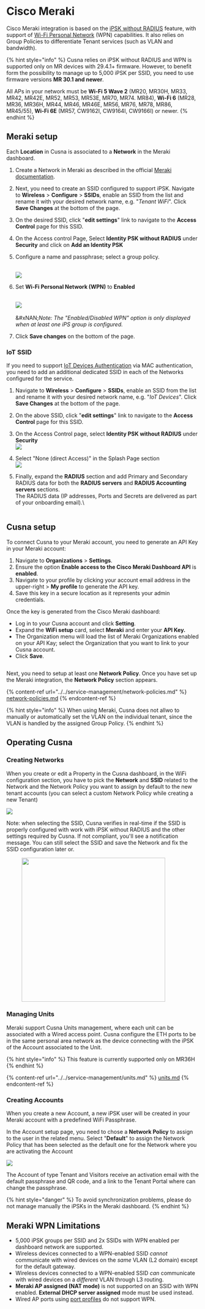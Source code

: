 # Cisco Meraki

Cisco Meraki integration is based on the [iPSK without RADIUS](https://documentation.meraki.com/MR/Encryption_and_Authentication/IPSK_Authentication_without_RADIUS) feature, with support of [Wi-Fi Personal Network](https://documentation.meraki.com/MR/Encryption_and_Authentication/Wi-Fi_Personal_Network_\(WPN\)) (WPN) capabilities. It also relies on Group Policies to differentiate Tenant services (such as VLAN and bandwidth).&#x20;



{% hint style="info" %}
Cusna relies on iPSK without RADIUS and WPN is supported only on MR devices with 29.4.1+ firmware. However, to benefit form the possibility to manage up to 5,000 iPSK per SSID, you need to use firmware versions **MR 30.1 and newer**.

All APs in your network must be **Wi-Fi 5 Wave 2** (MR20, MR30H, MR33, MR42, MR42E, MR52, MR53, MR53E, MR70, MR74. MR84), **Wi-Fi 6** (MR28, MR36, MR36H, MR44, MR46, MR46E, MR56, MR76, MR78, MR86, MR45/55), **Wi-Fi 6E** (MR57, CW9162I, CW9164I, CW9166I) or newer.
{% endhint %}



## Meraki setup

Each **Location** in Cusna is associated to a **Network** in the Meraki dashboard.&#x20;

1. Create a Network in Meraki as described in the official [Meraki documentation](https://documentation.meraki.com/General_Administration/Organizations_and_Networks/Creating_and_Deleting_Dashboard_Networks).
2. Next, you need to create an SSID configured to support iPSK. Navigate to **Wireless** > **Configure** > **SSIDs**, enable an SSID from the list and rename it with your desired network name, e.g. "_Tenant WiFi_". Click **Save Changes** at the bottom of the page.
3. On the desired SSID, click "**edit settings**" link to navigate to the **Access Control** page for this SSID.
4. On the Access control Page, Select **Identity PSK without RADIUS** under **Security** and click on **Add an Identity PSK**
5.  Configure a name and passphrase; select a group policy.

    \
    ![](<../../.gitbook/assets/image (182).png>)
6.  Set **Wi-Fi Personal Network (WPN)** to **Enabled**

    \
    ![](<../../.gitbook/assets/image (208).png>)\
    \
    &#xNAN;_&#x4E;ote: The "Enabled/Disabled WPN" option is only displayed when at least one iPS group is configured._


7. Click **Save changes** on the bottom of the page.



### IoT SSID

If you need to support [IoT Devices Authentication](../../service-management/wifi-portal-and-onboarding/iot-devices-authentication.md) via MAC authentication, you need to add an additional dedicated SSID in each of the Networks configured for the service.

1. Navigate to **Wireless** > **Configure** > **SSIDs**, enable an SSID from the list and rename it with your desired network name, e.g. "_IoT Devices_". Click **Save Changes** at the bottom of the page.
2. On the above SSID, click "**edit settings**" link to navigate to the **Access Control** page for this SSID.
3. On the Access Control page, select **Identity PSK without RADIUS** under **Security** \
   ![](<../../.gitbook/assets/image (39).png>)
4. Select "None (direct Access)" in the Splash Page section\
   ![](<../../.gitbook/assets/image (40).png>)
5.  Finally, expand the **RADIUS** section and add Primary and Secondary RADIUS data for both the **RADIUS servers** and **RADIUS Accounting servers** sections.\
    The RADIUS data (IP addresses, Ports and Secrets are delivered as part of your onboarding email).\


    <figure><img src="../../.gitbook/assets/image (42).png" alt=""><figcaption></figcaption></figure>

## Cusna setup

To connect Cusna to your Meraki account, you need to generate an API Key in your Meraki account:

1. Navigate to **Organizations** > **Settings**.
2. Ensure the option **Enable access to the Cisco Meraki Dashboard API** is **enabled**.
3. Navigate to your profile by clicking your account email address in the upper-right > **My profile** to generate the API key.
4. Save this key in a secure location as it represents your admin credentials.



Once the key is generated from the Cisco Meraki dashboard:

* Log in to your Cusna account and click **Setting**.&#x20;
* Expand the **WiFi setup** card, select **Meraki** and enter your **API Key.**&#x20;
* The Organization menu will load the list of Meraki Organizations enabled on your API Kay; select the Organization that you want to link to your Cusna account.&#x20;
* Click **Save**.

<figure><img src="../../.gitbook/assets/image (129).png" alt=""><figcaption></figcaption></figure>

Next, you need to setup at least one **Network Policy**.  Once you have set up the Meraki integration, the **Network Policy** section appears.

{% content-ref url="../../service-management/network-policies.md" %}
[network-policies.md](../../service-management/network-policies.md)
{% endcontent-ref %}



{% hint style="info" %}
When using Meraki, Cusna does not allwo to manually or automatically set the VLAN on the individual tenant, since the VLAN is handled by the assigned Group Policy.
{% endhint %}



## Operating Cusna

### Creating Networks

When you create or edit a Property in the Cusna dashboard, in the WiFi configuration section, you have to pick the **Network** and **SSID** related to the Network and the Network Policy you want to assign by default to the new tenant accounts (you can select a custom Network Policy while creating a new Tenant)



![](<../../.gitbook/assets/image (148).png>)

Note: when selecting the SSID, Cusna verifies in real-time if the SSID is properly configured with work with iPSK without RADIUS and the other settings required by Cusna. If not compliant, you'll see a notification message. You can still select the SSID and save the Network and fix the SSID configuration later or.

<div align="left"><figure><img src="../../.gitbook/assets/image (102).png" alt="" width="375"><figcaption></figcaption></figure></div>

### Managing Units

Meraki support Cusna Units management, where each unit can be associated with a Wired access point. Cusna configure the ETH ports to be in the same personal area network as the device connecting with the iPSK of the Account associated to the Unit.

{% hint style="info" %}
This feature is currently supported only on MR36H
{% endhint %}

{% content-ref url="../../service-management/units.md" %}
[units.md](../../service-management/units.md)
{% endcontent-ref %}



### Creating Accounts

When you create a new Account, a new iPSK user will be created in your Meraki account with a predefined WiFi Passphrase.&#x20;

In the Account setup page, you need to chose a **Network Policy** to assign to the user in the related menu. Select "**Default**" to assign the Network Policy that has been selected as the default one for the Network where you are activating the Account

![](<../../.gitbook/assets/image (147).png>)

The Account of type Tenant and Visitors receive an activation email with the default passphrase and QR code, and a link to the Tenant Portal where can change the passphrase.

{% hint style="danger" %}
To avoid synchronization problems, please do not manage manually the iPSKs in the Meraki dashboard.
{% endhint %}





## Meraki WPN Limitations

* 5,000 iPSK groups per SSID and 2x SSIDs with WPN enabled per dashboard network are supported.
* Wireless devices connected to a WPN-enabled SSID _cannot_ communicate with wired devices on the _same_ VLAN (L2 domain) except for the default gateway.&#x20;
* Wireless devices connected to a WPN-enabled SSID _can_ communicate with wired devices on a _different_ VLAN through L3 routing.
* **Meraki AP assigned (NAT mode)** is not supported on an SSID with WPN enabled. **External DHCP server assigned** mode must be used instead.
* Wired AP ports using [port profiles](https://documentation.meraki.com/MR/Client_Addressing_and_Bridging/Port_Profiles) do not support WPN.
